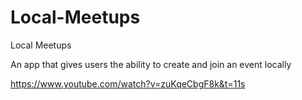 # Local-Meetups

Local Meetups

An app that gives users the ability to create and join an event locally

https://www.youtube.com/watch?v=zuKqeCbgF8k&t=11s
